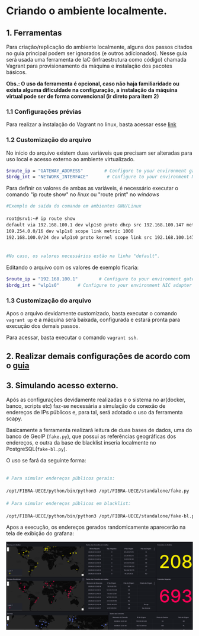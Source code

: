 # Criando o ambiente localmente.

## 1. Ferramentas

Para criação/replicação do ambiente localmente, alguns dos passos citados no guia principal podem ser ignorados (e outros adicionados). Nesse guia será usada uma ferramenta de IaC (infraestrutura como código) chamada Vagrant para provisionamento da máquina e instalação dos pacotes básicos.

**Obs.: O uso da ferramenta é opcional, caso não haja familiaridade ou exista alguma dificuldade na configuração, a instalação da máquina virtual pode ser de forma convencional (ir direto para item 2)**

### 1.1 Configurações prévias

Para realizar a instalação do Vagrant no linux, basta acessar esse [link](https://developer.hashicorp.com/vagrant/downloads#linux)


### 1.2 Customização do arquivo

No início do arquivo existem duas variáveis que precisam ser alteradas para uso local e acesso externo ao ambiente virtualizado.

```bash
$route_ip = "GATEWAY_ADDRESS"        # Configure to your environment gateway ip address
$brdg_int = "NETWORK_INTERFACE"       # Configure to your environment NIC adapter
```

Para definir os valores de ambas as variáveis, é necessário executar o comando "ip route show" no *linux* ou "route print" no *windows*

```bash
#Exemplo de saída do comando em ambientes GNU/Linux

root@srv1:~# ip route show
default via 192.168.100.1 dev wlp1s0 proto dhcp src 192.168.100.147 metric 600 
169.254.0.0/16 dev wlp1s0 scope link metric 1000 
192.168.100.0/24 dev wlp1s0 proto kernel scope link src 192.168.100.147 metric 600 


#No caso, os valores necessários estão na linha "default". 

```

Editando o arquivo com os valores de exemplo ficaria:

```bash
$route_ip = "192.168.100.1"        # Configure to your environment gateway ip address
$brdg_int = "wlp1s0"       # Configure to your environment NIC adapter
```

### 1.3 Customização do arquivo

Apos o arquivo devidamente customizado, basta executar o comando ```vagrant up``` e a máquina será baixada, configurada e estará pronta para execução dos demais passos.

Para acessar, basta executar o comando ```vagrant ssh```.

## 2. Realizar demais configurações de acordo com o [guia](https://github.com/mascosta/FIBRA-UECE/tree/main#baixando-e-armazenando-a-base-de-geolocaliza%C3%A7%C3%A3o)

## 3. Simulando acesso externo.

Após as configurações devidamente realizadas e o sistema no ar(docker, banco, scripts etc) faz-se necessária a simulação de conexão de endereços de IPs públicos e, para tal, será adotado o uso da ferramenta scapy. 

Basicamente a ferramenta realizará leitura de duas bases de dados, uma do banco de GeoIP (```fake.py```), que possui as referências geográficas dos endereços, e outra da base de blacklist inseria localmente no PostgreSQL(```fake-bl.py```).

O uso se fará da seguinte forma:

```bash

# Para simular endereços públicos gerais:

/opt/FIBRA-UECE/python/bin/python3 /opt/FIBRA-UECE/standalone/fake.py

# Para simular endereços públicos em blacklist:

/opt/FIBRA-UECE/python/bin/python3 /opt/FIBRA-UECE/standalone/fake-bl.py

```

Apos a execução, os endereços gerados randomicamente aparecerão na tela de exibição do grafana:

![GrafanaFK](../imgs/grafanaFake.png)
